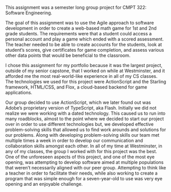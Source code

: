 This assignment was a semester long group project for CMPT 322: Software Engineering.

The goal of this assignment was to use the Agile approach to software development in order to create a web-based math game for 1st and 2nd grade students. The requirements were that a student could access a personal account and play a game which ended with a scored assessment. The teacher needed to be able to create accounts for the students, look at student’s scores, give certificates for game completion, and assess various other data points that would be beneficial to the classroom.

I chose this assignment for my portfolio because it was the largest project, outside of my senior capstone, that I worked on while at Westminster, and it afforded me the most real-world-like experience in all of my CS classes. The technologies we used for this project were ActionScript and the Starling framework, HTML/CSS, and Flox, a cloud-based backend for game applications.

Our group decided to use ActionScript, which we later found out was Adobe’s proprietary version of TypeScript, aka Flash. Initially we did not realize we were working with a dated technology. This caused us to run into many roadblocks, almost to the point where we decided to start our project over in order to use different technologies but, we developed effective problem-solving skills that allowed us to find work arounds and solutions for our problems. Along with developing problem-solving skills our team met multiple times a week in order to develop our communication and collaboration skills amongst each other. In all of my time at Westminster, in any of my classes, the group I worked with for this project was the best. One of the unforeseen aspects of this project, and one of the most eye opening, was attempting to develop software aimed at multiple populations that weren’t necessarily aligned with our peer group. Attempting to think like a teacher in order to facilitate their needs, while also working to create a program that was simple enough for a seven-year-old to use was very eye opening and an enjoyable challenge.

